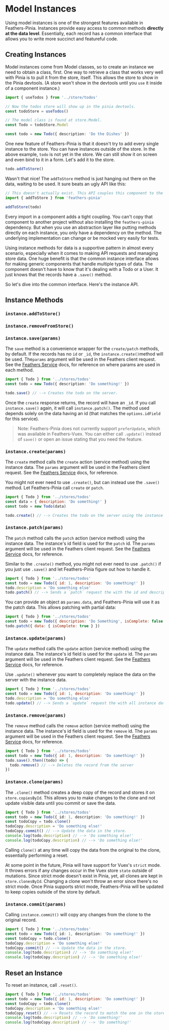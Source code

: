# Model Instances

Using model instances is one of the strongest features available in Feathers-Pinia. Instances provide easy access to common methods **directly at the data level**. Essentially, each record has a common interface that allows you to write more succinct and featureful code.

## Creating Instances

Model instances come from Model classes, so to create an instance we need to obtain a class, first. One way to retrieve a class that works very well with Pinia is to pull it from the store, itself. This allows the store to show in the Pinia devtools. (A store won't show in the devtools until you `use` it inside of a component instance.)

```ts
import { useTodos } from '../store/todos'

// Now the todos store will show up in the pinia devtools.
const todoStore = useTodos()

// The model class is found at store.Model.
const Todo = todoStore.Model

const todo = new Todo({ description: 'Do the Dishes' })
```

One new feature of Feathers-Pinia is that it doesn't try to add every single instance to the store. You can have instances outside of the store. In the above example, `todo` is not yet in the store. We can still show it on screen and even bind to it in a form. Let's add it to the store.

```ts
todo.addToStore()
```

Wasn't that nice! The `addToStore` method is just hanging out there on the data, waiting to be used. It sure beats an ugly API like this:

```ts
// This doesn't actually exist. This API couples this component to the `feathers-pinia` module.
import { addToStore } from 'feathers-pinia'

addToStore(todo)
```

Every import in a component adds a tight coupling. You can't copy that component to another project without also installing the `feathers-pinia` dependency. But when you use an abstraction layer like putting methods directly on each instance, you only have a dependency on the method. The underlying implementation can change or be mocked very easily for tests.

Using instance methods for data is a supportive pattern in almost every scenario, especially when it comes to making API requests and managing store data. One huge benefit is that the common instance interface allows for making generic components that handle multiple types of data. The component doesn't have to know that it's dealing with a Todo or a User. It just knows that the records have a `.save()` method.

So let's dive into the common interface. Here's the instance API.

## Instance Methods

### `instance.addToStore()`

### `instance.removeFromStore()`

### `instance.save(params)`

The `save` method is a convenience wrapper for the `create/patch` methods, by default. If the records has no `id` or `_id`, the `instance.create()`method will be used. The`params` argument will be used in the Feathers client request. See the [Feathers Service](https://docs.feathersjs.com/guides/basics/services.html#service-methods) docs, for reference on where params are used in each method.

```ts
import { Todo } from '../stores/todos'
const todo = new Todo({ description: 'Do something!' })

todo.save() // --> Creates the todo on the server.
```

Once the `create` response returns, the record will have an `_id`. If you call `instance.save()` again, it will call `instance.patch()`. The method used depends solely on the data having an id (that matches the `options.idField` for this service).

> Note: Feathers-Pinia does not currently support `preferUpdate`, which was available in Feathers-Vuex. You can either call `.update()` instead of `save()` or open an issue stating that you need the feature.

### `instance.create(params)`

The `create` method calls the `create` action (service method) using the instance data. The `params` argument will be used in the Feathers client request. See the [Feathers Service](https://docs.feathersjs.com/guides/basics/services.html#service-methods) docs, for reference.

You might not ever need to use `.create()`, but can instead use the `.save()` method. Let Feathers-Pinia call `create` or `patch`.

```js
import { Todo } from '../stores/todos'
const data = { description: 'Do something!' }
const todo = new Todo(data)

todo.create() // --> Creates the todo on the server using the instance data
```

### `instance.patch(params)`

The `patch` method calls the `patch` action (service method) using the instance data. The instance's id field is used for the `patch` id. The `params` argument will be used in the Feathers client request. See the [Feathers Service](https://docs.feathersjs.com/guides/basics/services.html#service-methods) docs, for reference.

Similar to the `.create()` method, you might not ever need to use `.patch()` if you just use `.save()` and let Feathers-Pinia figure out how to handle it.

```js
import { Todo } from '../stores/todos'
const todo = new Todo({ id: 1, description: 'Do something!' })
todo.description = 'Do something else'
todo.patch() // --> Sends a `patch` request the with the id and description.
```

You can provide an object as `params.data`, and Feathers-Pinia will use it as the patch data. This allows patching with partial data:

```js
import { Todo } from '../stores/todos'
const todo = new Todo({ description: 'Do Something', isComplete: false })
todo.patch({ data: { isComplete: true } })
```

### `instance.update(params)`

The `update` method calls the `update` action (service method) using the instance data. The instance's id field is used for the `update` id. The `params` argument will be used in the Feathers client request. See the [Feathers Service](https://docs.feathersjs.com/guides/basics/services.html#service-methods) docs, for reference.

Use `.update()` whenever you want to completely replace the data on the server with the instance data.

```js
import { Todo } from '../stores/todos'
const todo = new Todo({ id: 1, description: 'Do something!' })
todo.description = 'Do something else'
todo.update() // --> Sends a `update` request the with all instance data.
```

### `instance.remove(params)`

The `remove` method calls the `remove` action (service method) using the instance data. The instance's id field is used for the `remove` id. The `params` argument will be used in the Feathers client request. See the [Feathers Service](https://docs.feathersjs.com/guides/basics/services.html#service-methods) docs, for reference.

```js
import { Todo } from '../stores/todos'
const todo = new Todo({ id: 1, description: 'Do something!' })
todo.save().then((todo) => {
  todo.remove() // --> Deletes the record from the server
})
```

### `instance.clone(params)`

The `.clone()` method creates a deep copy of the record and stores it on `store.copiesById`. This allows you to make changes to the clone and not update visible data until you commit or save the data.

```ts
import { Todo } from '../stores/todos'
const todo = new Todo({ id: 1, description: 'Do something!' })
const todoCopy = todo.clone()
todoCopy.description = 'Do something else!'
todoCopy.commit() // --> Update the data in the store.
console.log(todo.description) // --> 'Do something else!'
console.log(todoCopy.description) // --> 'Do something else!'
```

Calling `clone()` at any time will copy the data from the original to the clone, essentially performing a reset.

At some point in the future, Pinia will have support for Vuex's `strict` mode. It throws errors if any changes occur in the Vuex store `state` outside of mutations. Since strict mode doesn't exist in Pinia, yet, all clones are kept in `store.clonesById`. Changing a clone won't throw an error since there's no strict mode. Once Pinia supports strict mode, Feathers-Pinia will be updated to keep copies outside of the store by default.

### `instance.commit(params)`

Calling `instance.commit()` will copy any changes from the clone to the original record.

```ts
import { Todo } from '../stores/todos'
const todo = new Todo({ id: 1, description: 'Do something!' })
const todoCopy = todo.clone()
todoCopy.description = 'Do something else!'
todoCopy.commit() // --> Update the data in the store.
console.log(todo.description) // --> 'Do something else!'
console.log(todoCopy.description) // --> 'Do something else!'
```

## Reset an Instance

To reset an instance, call `.reset()`.

```js
import { Todo } from '../stores/todos'
const todo = new Todo({ id: 1, description: 'Do something!' })
const todoCopy = todo.clone()
todoCopy.description = 'Do something else!'
todoCopy.reset() // --> Resets the record to match the one in the store.
console.log(todo.description) // --> 'Do something!'
console.log(todoCopy.description) // --> 'Do something!'
```
